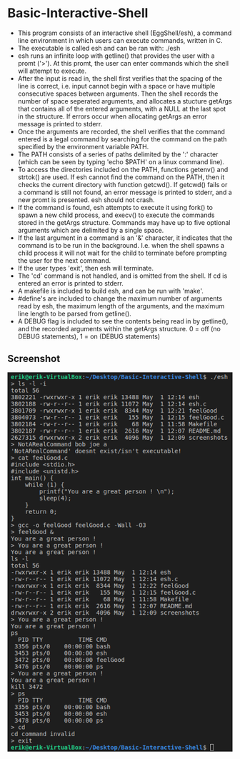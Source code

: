 # Basic-Interactive-Shell
* This program consists of an interactive shell (EggShell/esh), a command line environment in which users can execute commands, written in C.
* The executable is called esh and can be ran with: ./esh
* esh runs an infinite loop with getline() that provides the user with a promt ('>'). At this promt, the user can enter commands which the shell will attempt to execute.
* After the input is read in, the shell first verifies that the spacing of the line is correct, i.e. input cannot begin with a space or have multiple consecutive spaces between arguments. Then the shell records the number of space seperated arguments, and allocates a stucture getArgs that contains all of the entered arguments, with a NULL at the last spot in the structure. If errors occur when allocating getArgs an error message is printed to stderr.
* Once the arguments are recorded, the shell verifies that the command entered is a legal command by searching for the command on the path specified by the environment variable PATH.
* The PATH consists of a series of paths delimited by the ':' character (which can be seen by typing 'echo $PATH' on a linux command line).
* To access the directories included on the PATH, functions getenv() and strtok() are used. If esh cannot find the command on the PATH, then it checks the current directory with function getcwd(). If getcwd() fails or a command is still not found, an error message is printed to stderr, and a new promt is presented. esh should not crash.
* If the command is found, esh attempts to execute it using fork() to spawn a new child process, and execv() to execute the commands stored in the getArgs structure. Commands may have up to five optional arguments which are delimited by a single space.
* If the last argument in a command is an '&' character, it indicates that the command is to be run in the background. I.e. when the shell spawns a child process it will not wait for the child to terminate before prompting the user for the next command.
* If the user types 'exit', then esh will terminate.
* The 'cd' command is not handled, and is omitted from the shell. If cd is entered an error is printed to stderr.
* A makefile is included to build esh, and can be run with 'make'.
* #define's are included to change the maximum number of arguments read by esh, the maximum length of the arguments, and the maximum line length to be parsed from getline().
* A DEBUG flag is included to see the contents being read in by getline(), and the recorded arguments within the getArgs structure. 0 = off (no DEBUG statements), 1 = on (DEBUG statements)
## Screenshot
![Alt text](/screenshot/sc.png?raw=true "sc")